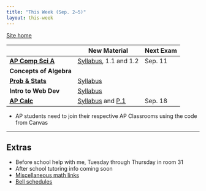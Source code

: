 ```yaml
---
title: "This Week (Sep. 2–5)"
layout: this-week
---
```


[Site home](./)

|                                             | New Material                                                                              | Next Exam |
| ------------------------------------------- | ----------------------------------------------------------------------------------------- | --------- |
| [**AP Comp Sci A**](./csawesome2/)          | [Syllabus](./syllabi/ap-csa.md), 1.1 and 1.2                                              | Sep. 11   |
| **Concepts of Algebra**                     |                                                                                           |           |
| [**Prob & Stats**](./statistics-open-stax/) | [Syllabus](./syllabi/prob-and-stats.md)                                                   |           |
| **Intro to Web Dev**                        | [Syllabus](./syllabi/intro-to-web-dev.md)                                                 |           |
| [**AP Calc**](./calc-for-ap-larson/)        | [Syllabus](./syllabi/ap-calc.md) and [P.1](./calc-for-ap-larson/0.1-graphs-and-models.md) | Sep. 18   |

- AP students need to join their respective AP Classrooms using the code from Canvas

---

## Extras

- Before school help with me, Tuesday through Thursday in room 31
- After school tutoring info coming soon
- [Miscellaneous math links](./misc/math-links.md)
- [Bell schedules](./misc/bell-schedule.md)
